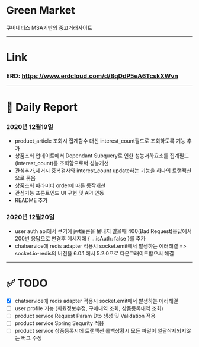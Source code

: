 # Green Market
쿠버네티스 MSA기반의 중고거래사이트

---

# Link
###  ERD: https://www.erdcloud.com/d/BqDdP5eA6TcskXWvn   

---

# 📕 Daily Report 
###  2020년 12월19일
* product_article 조회시 집계함수 대신 interest_count필드로 조회하도록 기능 추가
* 상품조회 업데이트에서 Dependant Subquery로 인한 성능저하요소를 집계필드(interest_count)를 조회함으로써 성능개선
* 관심추가,제거시 중복검사와 interest_count update하는 기능을 하나의 트랜잭션으로 묶음
* 상품조회 파라미터 order에 따른 동작개선
* 관심기능 프론트엔드 UI 구현 및 API 연동
* README 추가

### 2020년 12월20일
* user auth api에서 쿠키에 jwt토큰을 보내지 않을때 400(Bad Request)응답에서 200번 응답으로 변경후 메세지에 { ...isAuth: false }를 추가
* chatservice에 redis adapter 적용시 socket.emit애서 발생하는 에러해결 => socket.io-redis의 버전을 6.0.1.에서 5.2.0으로 다운그래이드함으써 해결
---

# ✅ TODO

* [x] chatservice에 redis adapter 적용시 socket.emit애서 발생하는 에러해결
* [ ] user profile 기능 (회원정보수정, 구매내역 조회, 상품등록내역 조회)
* [ ] product service Request Param Dto 생성 및 Validation 적용
* [ ] product service Spring Sequrity 적용
* [ ] product service 상품등록시에 트랜잭션 롤백상황시 모든 파일이 일괄삭제되지않는 버그 수정